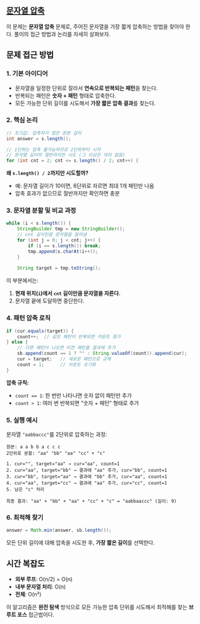 ## [문자열 압축](https://school.programmers.co.kr/learn/courses/30/lessons/60057)

이 문제는 **문자열 압축** 문제로, 주어진 문자열을 가장 짧게 압축하는 방법을 찾아야 한다. 풀이의 접근 방법과 논리를 자세히 살펴보자.

## 문제 접근 방법

### 1. 기본 아이디어
- 문자열을 일정한 단위로 잘라서 **연속으로 반복되는 패턴**을 찾는다.
- 반복되는 패턴은 **숫자 + 패턴** 형태로 압축한다.
- 모든 가능한 단위 길이를 시도해서 **가장 짧은 압축 결과**를 찾는다.

### 2. 핵심 논리

```java
// 초기값: 압축하지 않은 원본 길이
int answer = s.length();

// 1단위는 압축 불가능하므로 2단위부터 시작
// 문자열 길이의 절반까지만 시도 (그 이상은 의미 없음)
for (int cnt = 2; cnt <= s.length() / 2; cnt++) {
```

**왜 `s.length() / 2`까지만 시도할까?**
- 예: 문자열 길이가 10이면, 6단위로 자르면 최대 1개 패턴만 나옴
- 압축 효과가 없으므로 절반까지만 확인하면 충분

### 3. 문자열 분할 및 비교 과정

```java
while (i < s.length()) {
    StringBuilder tmp = new StringBuilder();
    // cnt 길이만큼 문자열을 잘라냄
    for (int j = 0; j < cnt; j++) {
        if (i == s.length()) break;
        tmp.append(s.charAt(i++));
    }
    
    String target = tmp.toString();
```

이 부분에서는:
1. **현재 위치(`i`)에서 `cnt` 길이만큼 문자열을 자른다.**
2. 문자열 끝에 도달하면 중단한다.

### 4. 패턴 압축 로직

```java
if (cur.equals(target)) {
    count++;  // 같은 패턴이 반복되면 카운트 증가
} else {
    // 다른 패턴이 나오면 이전 패턴을 결과에 추가
    sb.append(count == 1 ? "" : String.valueOf(count)).append(cur);
    cur = target;   // 새로운 패턴으로 교체
    count = 1;      // 카운트 초기화
}
```


**압축 규칙:**
- `count == 1`: 한 번만 나타나면 숫자 없이 패턴만 추가
- `count > 1`: 여러 번 반복되면 "숫자 + 패턴" 형태로 추가

### 5. 실행 예시

문자열 `"aabbaccc"`를 2단위로 압축하는 과정:

```
원본: a a b b a c c c
2단위로 분할: "aa" "bb" "aa" "cc" + "c"

1. cur="", target="aa" → cur="aa", count=1
2. cur="aa", target="bb" → 결과에 "aa" 추가, cur="bb", count=1  
3. cur="bb", target="aa" → 결과에 "bb" 추가, cur="aa", count=1
4. cur="aa", target="cc" → 결과에 "aa" 추가, cur="cc", count=1
5. 남은 "c" 처리

최종 결과: "aa" + "bb" + "aa" + "cc" + "c" = "aabbaaccc" (길이: 9)
```

### 6. 최적해 찾기

```java
answer = Math.min(answer, sb.length());
```

모든 단위 길이에 대해 압축을 시도한 후, **가장 짧은 길이**를 선택한다.

## 시간 복잡도

- **외부 루프**: O(n/2) = O(n)
- **내부 문자열 처리**: O(n)
- **전체**: O(n²)

이 알고리즘은 **완전 탐색** 방식으로 모든 가능한 압축 단위를 시도해서 최적해를 찾는 **브루트 포스** 접근법이다.